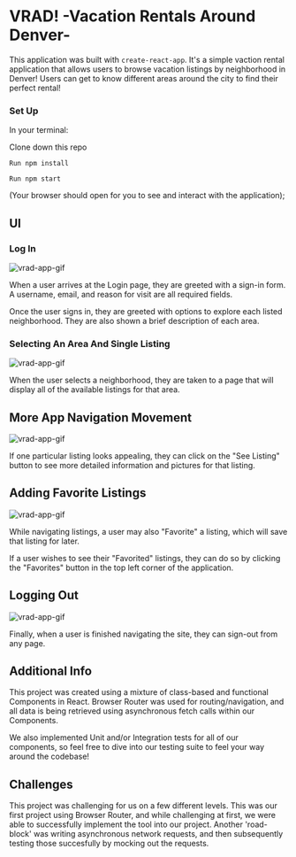 # VRAD! -Vacation Rentals Around Denver-

This application was built with `create-react-app`. It's a simple vaction rental application that allows users to browse vacation listings by neighborhood in Denver! Users can get to know different areas around the city to find their perfect rental!

### Set Up
In your terminal: 

Clone down this repo

`Run npm install`

`Run npm start`

(Your browser should open for you to see and interact with the application);

## UI

### Log In

![vrad-app-gif](https://media.giphy.com/media/KfHPkmzVf0704f2Cnx/giphy.gif)

When a user arrives at the Login page, they are greeted with a sign-in form. A username, email, and reason for visit are all required fields. 

Once the user signs in, they are greeted with options to explore each listed neighborhood. They are also shown a brief description of each area. 

### Selecting An Area And Single Listing

![vrad-app-gif](https://media.giphy.com/media/jO1xyAyx5sjoVaO4fC/giphy.gif)

When the user selects a neighborhood, they are taken to a page that will display all of the available listings for that area. 

## More App Navigation Movement 

![vrad-app-gif](https://media.giphy.com/media/JQosPpAYohpKGxGWOu/giphy.gif)

If one particular listing looks appealing, they can click on the "See Listing" button to see more detailed information and pictures for that listing. 

## Adding Favorite Listings

![vrad-app-gif](https://media.giphy.com/media/RhkQNQQAzgaZ9wkrR8/giphy.gif)

While navigating listings, a user may also "Favorite" a listing, which will save that listing for later. 

If a user wishes to see their "Favorited" listings, they can do so by clicking the "Favorites" button in the top left corner of the application.

## Logging Out

![vrad-app-gif](https://media.giphy.com/media/TGiPCTRtsLKLBo2Zi2/giphy.gif)

Finally, when a user is finished navigating the site, they can sign-out from any page. 


## Additional Info
This project was created using a mixture of class-based and functional Components in React. Browser Router was used for routing/navigation, and all data is being retrieved using asynchronous fetch calls within our Components. 

We also implemented Unit and/or Integration tests for all of our components, so feel free to dive into our testing suite to feel your way around the codebase!

## Challenges 
This project was challenging for us on a few different levels. This was our first project using Browser Router, and while challenging at first, we were able to successfully implement the tool into our project. Another 'road-block' was writing asynchronous network requests, and then subsequently testing those succesfully by mocking out the requests. 









